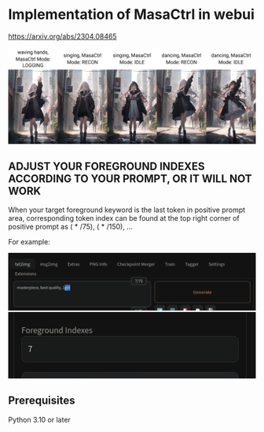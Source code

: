 # Implementation of MasaCtrl in webui
https://arxiv.org/abs/2304.08465



![cover](./resources/img/xyz_grid-0010-1508457017.png)


## ADJUST YOUR FOREGROUND INDEXES ACCORDING TO YOUR PROMPT, OR IT WILL NOT WORK


When your target foreground keyword is the last token in positive prompt area, corresponding token index can be found at the top right corner of positive prompt as ( * /75), ( * /150), ...

 
For example:

![exp1](./resources/img/exp1.png)
![exp2](./resources/img/exp2.png)

## Prerequisites
Python 3.10 or later
